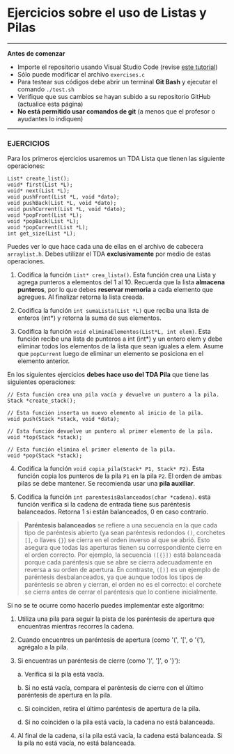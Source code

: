 

Ejercicios sobre el uso de Listas y Pilas
=====


---
**Antes de comenzar**

* Importe el repositorio usando Visual Studio Code (revise [este tutorial](https://chartreuse-goal-d5c.notion.site/C-mo-comenzar-con-los-labs-b4dd8c7abc5a425d8f25e2eaa060e5b5?pvs=4))
* Sólo puede modificar el archivo `exercises.c` 
* Para testear sus códigos debe abrir un terminal **Git Bash** y ejecutar el comando `./test.sh`
* Verifique que sus cambios se hayan subido a su repositorio GitHub (actualice esta página)
* **No está permitido usar comandos de git** (a menos que el profesor o ayudantes lo indiquen)
---

### EJERCICIOS

Para los primeros ejercicios usaremos un TDA Lista que tienen las siguiente operaciones:

````
List* create_list();
void* first(List *L);
void* next(List *L);
void pushFront(List *L, void *dato);
void pushBack(List *L, void *dato);
void pushCurrent(List *L, void *dato);
void *popFront(List *L);
void *popBack(List *L);
void *popCurrent(List *L);
int get_size(List *L);
````
Puedes ver lo que hace cada una de ellas en el archivo de cabecera `arraylist.h`. Debes utilizar el TDA **exclusivamente** por medio de estas operaciones.

1. Codifica la función `List* crea_lista()`. Esta función crea una Lista y agrega punteros a elementos del 1 al 10.
    Recuerda que la lista **almacena punteros**, por lo que debes **reservar memoria** a cada elemento que agregues. 
    Al finalizar retorna la lista creada.

2. Codifica la función `int sumaLista(List *L)` que reciba una lista de enteros (int*) y retorna la suma de sus elementos.

3. Codifica la función `void eliminaElementos(List*L, int elem)`. Esta función recibe una lista de punteros a int (int*) y un entero elem y debe eliminar todos los elementos de la lista que sean iguales a elem.
Asume que ``popCurrent`` luego de eliminar un elemento se
posiciona en el elemento anterior.

En los siguientes ejercicios **debes hace uso del TDA Pila** que tiene las siguientes operaciones:
````
// Esta función crea una pila vacía y devuelve un puntero a la pila.
Stack *create_stack();

// Esta función inserta un nuevo elemento al inicio de la pila.
void push(Stack *stack, void *data);

// Esta función devuelve un puntero al primer elemento de la pila.
void *top(Stack *stack);

// Esta función elimina el primer elemento de la pila.
void *pop(Stack *stack);
````

4. Codifica la función `void copia_pila(Stack* P1, Stack* P2)`. Esta función copia los punteros de la pila `P1` en la pila `P2`.
El orden de ambas pilas se debe mantener.
Se recomienda usar una **pila auxiliar**.

5. Codifica la función `int parentesisBalanceados(char *cadena)`. esta función verifica si la cadena de entrada tiene sus paréntesis balanceados. 
Retorna 1 si están balanceados, 0 en caso contrario.


> **Paréntesis balanceados** se refiere a una secuencia en la que cada tipo de paréntesis abierto (ya sean paréntesis redondos `()`, corchetes `[]`, o llaves `{}`) se cierra en el orden inverso al que se abrió. Esto asegura que todas las aperturas tienen su correspondiente cierre en el orden correcto. 
  Por ejemplo, la secuencia `([{}])` está balanceada porque cada paréntesis que se abre se cierra adecuadamente en reversa a su orden de apertura. 
  En contraste, `([)]` es un ejemplo de paréntesis desbalanceados, ya que aunque todos los tipos de paréntesis se abren y cierran, el orden no es el correcto: el corchete se cierra antes de cerrar el paréntesis que lo contiene inicialmente.

Si no se te ocurre como hacerlo puedes implementar este algoritmo:

1. Utiliza una pila para seguir la pista de los paréntesis de apertura que encuentras mientras recorres la cadena.
2. Cuando encuentres un paréntesis de apertura (como '(', '[', o '{'), agrégalo a la pila.
3. Si encuentras un paréntesis de cierre (como ')', ']', o '}'):
   
   a. Verifica si la pila está vacía.
   
   b. Si no está vacía, compara el paréntesis de cierre con el último paréntesis de apertura en la pila.
   
   c. Si coinciden, retira el último paréntesis de apertura de la pila.

    d. Si no coinciden o la pila está vacía, la cadena no está balanceada.

4. Al final de la cadena, si la pila está vacía, la cadena está balanceada. Si la pila no está vacía, no está balanceada.
